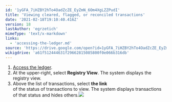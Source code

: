 ```yaml
---
id: '1yGFA_7iHZBY2hTo4OadZcZE_EyZmN_6Om4XgLZZPudI'
title: 'Viewing cleared, flagged, or reconciled transactions'
date: '2021-02-18T19:10:40.416Z'
version: 18
lastAuthor: 'egrzetich'
mimeType: 'text/x-markdown'
links:
  - 'accessing-the-ledger.md'
source: 'https://drive.google.com/open?id=1yGFA_7iHZBY2hTo4OadZcZE_EyZmN_6Om4XgLZZPudI'
wikigdrive: 'a61f512444631f29662815085800f0e066b316db'
---
```

1. [Access the ledger](accessing-the-ledger.md).
2. At the upper-right, select <strong>Registry View</strong>. The system displays the registry view.
3. Above the list of transactions, select <strong>the link</strong>  
    of the status of transactions to view. The system displays transactions of that status and hides others.<img src="../viewing-cleared,-flagged,-or-reconciled-transactions.assets/100000000000025000000021D8121F70BFAB71CC.png" />  

